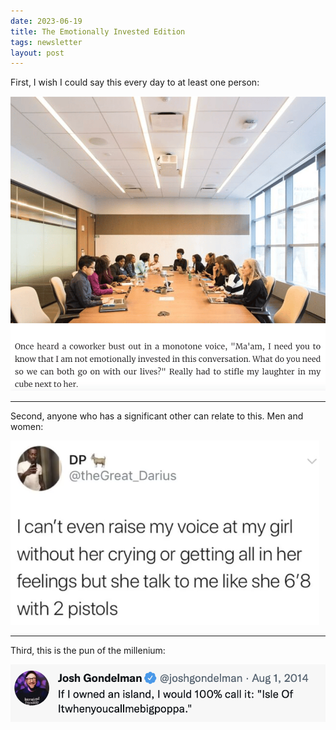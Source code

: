 ```yaml
---
date: 2023-06-19
title: The Emotionally Invested Edition
tags: newsletter
layout: post
---
```


First, I wish I could say this every day to at least one person:

![workemotionallyinvested](https://raw.githubusercontent.com/muneer78/muneer78.github.io/master/images/workemotionallyinvested.png)

---

Second, anyone who has a significant other can relate to this. Men and women:

![2pistols](https://raw.githubusercontent.com/muneer78/muneer78.github.io/master/images/2pistols.png)

---

Third, this is the pun of the millenium:

![isleofit.png](https://raw.githubusercontent.com/muneer78/muneer78.github.io/master/images/isleofit.png)
